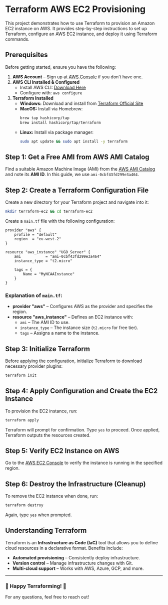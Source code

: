 # Terraform AWS EC2 Provisioning

This project demonstrates how to use Terraform to provision an Amazon EC2 instance on AWS. It provides step-by-step instructions to set up Terraform, configure an AWS EC2 instance, and deploy it using Terraform commands.

## Prerequisites
Before getting started, ensure you have the following:

1. **AWS Account** – Sign up at [AWS Console](https://aws.amazon.com/) if you don’t have one.
2. **AWS CLI Installed & Configured**
   - Install AWS CLI: [Download Here](https://aws.amazon.com/cli/)
   - Configure with: `aws configure`
3. **Terraform Installed**
   - **Windows:** Download and install from [Terraform Official Site](https://developer.hashicorp.com/terraform/downloads)
   - **MacOS:** Install via Homebrew:
     ```bash
     brew tap hashicorp/tap
     brew install hashicorp/tap/terraform
     ```
   - **Linux:** Install via package manager:
     ```bash
     sudo apt update && sudo apt install -y terraform
     ```

## Step 1: Get a Free AMI from AWS AMI Catalog
Find a suitable Amazon Machine Image (AMI) from the [AWS AMI Catalog](https://aws.amazon.com/marketplace) and note its **AMI ID**. In this guide, we use `ami-0cbf43fd299e3a464`.

## Step 2: Create a Terraform Configuration File
Create a new directory for your Terraform project and navigate into it:
```bash
mkdir terraform-ec2 && cd terraform-ec2
```
Create a `main.tf` file with the following configuration:

```hcl
provider "aws" {
    profile = "default"
    region  = "eu-west-2"
}

resource "aws_instance" "UGO_Server" {
    ami           = "ami-0cbf43fd299e3a464"
    instance_type = "t2.micro"

    tags = {
        Name = "MyNCAAInstance"
    }
}
```

### Explanation of `main.tf`:
- **provider "aws"** – Configures AWS as the provider and specifies the region.
- **resource "aws_instance"** – Defines an EC2 instance with:
  - `ami` – The AMI ID to use.
  - `instance_type` – The instance size (`t2.micro` for free tier).
  - `tags` – Assigns a name to the instance.

## Step 3: Initialize Terraform
Before applying the configuration, initialize Terraform to download necessary provider plugins:
```bash
terraform init
```

## Step 4: Apply Configuration and Create the EC2 Instance
To provision the EC2 instance, run:
```bash
terraform apply
```
Terraform will prompt for confirmation. Type `yes` to proceed. Once applied, Terraform outputs the resources created.

## Step 5: Verify EC2 Instance on AWS
Go to the [AWS EC2 Console](https://console.aws.amazon.com/ec2) to verify the instance is running in the specified region.

## Step 6: Destroy the Infrastructure (Cleanup)
To remove the EC2 instance when done, run:
```bash
terraform destroy
```
Again, type `yes` when prompted.

## Understanding Terraform
Terraform is an **Infrastructure as Code (IaC)** tool that allows you to define cloud resources in a declarative format. Benefits include:
- **Automated provisioning** – Consistently deploy infrastructure.
- **Version control** – Manage infrastructure changes with Git.
- **Multi-cloud support** – Works with AWS, Azure, GCP, and more.

---
### 🚀 Happy Terraforming! 🚀
For any questions, feel free to reach out!
